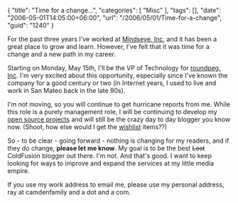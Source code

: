 {
	"title": "Time for a change...",
	"categories": [
		"Misc"
	],
	"tags": [],
	"date": "2006-05-01T14:05:00+06:00",
	"url": "/2006/05/01/Time-for-a-change",
	"guid": "1240"
}

For the past three years I've worked at <a href="http://www.mindseye.com">Mindseye, Inc</a>, and it has been a great place to grow and learn. However, I've felt that it was time for a change and a new path in my career.

Starting on Monday, May 15th, I'll be the VP of Technology for <a href="http://www.roundpeg.com">roundpeg, Inc</a>. I'm very excited about this opportunity, especially since I've known the company for a good century or two (in Internet years, I used to live and work in San Mateo back in the late 90s). 

I'm not moving, so you will continue to get hurricane reports from me. While this role is a purely management role, I will be continuing to develop my <a href="http://ray.camdenfamily.com/projects/projects.cfm">open source projects</a> and will still be the crazy day to day blogger you know now. (Shoot, how else would I get the <a href="http://www.amazon.com/o/registry/2TCL1D08EZEYE">wishlist</a> items??)

So - to be clear - going forward - nothing is changing for my readers, and if they do change, <b>please let me know</b>. My goal is to be the best <strike>Lost</strike> ColdFusion blogger out there. I'm not. And that's good. I want to keep looking for ways to improve and expand the services at my little media empire. 

If you use my work address to email me, please use my personal address, ray at camdenfamily and a dot and a com.
